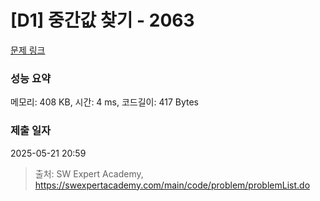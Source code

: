 # [D1] 중간값 찾기 - 2063 

[문제 링크](https://swexpertacademy.com/main/code/problem/problemDetail.do?contestProbId=AV5QPsXKA2UDFAUq) 

### 성능 요약

메모리: 408 KB, 시간: 4 ms, 코드길이: 417 Bytes

### 제출 일자

2025-05-21 20:59



> 출처: SW Expert Academy, https://swexpertacademy.com/main/code/problem/problemList.do